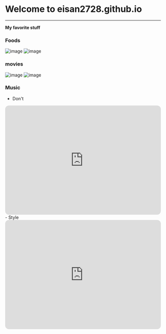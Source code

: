 # Welcome to eisan2728.github.io
---
**My favorite stuff**
### Foods 
![image](https://static.toiimg.com/thumb/61589069.cms?width=1200&height=900)
![image](https://www.aheadofthyme.com/wp-content/uploads/2021/01/spaghetti-carbonara.jpg)

### movies 
![image](https://assets-prd.ignimgs.com/2022/10/03/wakanda-forever-poster-button-1664815714839.jpg)
![image](https://lumiere-a.akamaihd.net/v1/images/p_drstrangeinthemultiverseofmadness_245_476cabb1.jpeg)

### Music
- Don't 
<iframe style="border-radius:12px" src="https://open.spotify.com/embed/track/3pXF1nA74528Edde4of9CC?utm_source=generator" width="100%" height="352" frameBorder="0" allowfullscreen="" allow="autoplay; clipboard-write; encrypted-media; fullscreen; picture-in-picture" loading="lazy"></iframe>
- Style
<iframe style="border-radius:12px" src="https://open.spotify.com/embed/track/0ug5NqcwcFR2xrfTkc7k8e?utm_source=generator" width="100%" height="352" frameBorder="0" allowfullscreen="" allow="autoplay; clipboard-write; encrypted-media; fullscreen; picture-in-picture" loading="lazy"></iframe>
